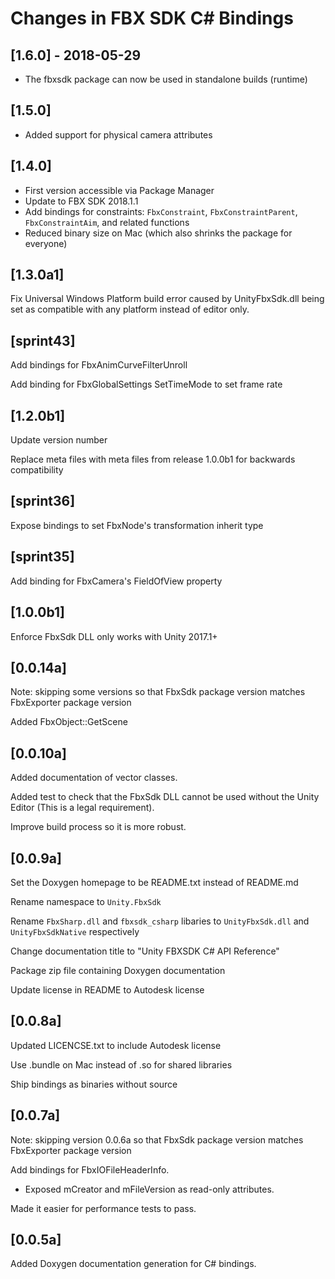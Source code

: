 # Changes in FBX SDK C# Bindings

## [1.6.0] - 2018-05-29

* The fbxsdk package can now be used in standalone builds (runtime)

## [1.5.0]

* Added support for physical camera attributes

## [1.4.0]

* First version accessible via Package Manager
* Update to FBX SDK 2018.1.1
* Add bindings for constraints: `FbxConstraint`, `FbxConstraintParent`, `FbxConstraintAim`, and related functions
* Reduced binary size on Mac (which also shrinks the package for everyone)

## [1.3.0a1]

Fix Universal Windows Platform build error caused by UnityFbxSdk.dll being set as compatible with any platform instead of editor only.

## [sprint43]

Add bindings for FbxAnimCurveFilterUnroll

Add binding for FbxGlobalSettings SetTimeMode to set frame rate

## [1.2.0b1]

Update version number

Replace meta files with meta files from release 1.0.0b1 for backwards compatibility

## [sprint36]

Expose bindings to set FbxNode's transformation inherit type

## [sprint35]

Add binding for FbxCamera's FieldOfView property

## [1.0.0b1]

Enforce FbxSdk DLL only works with Unity 2017.1+

## [0.0.14a]
Note: skipping some versions so that FbxSdk package version matches FbxExporter package version

Added FbxObject::GetScene

## [0.0.10a]

Added documentation of vector classes.

Added test to check that the FbxSdk DLL cannot be used without the Unity Editor (This is a legal requirement).

Improve build process so it is more robust.

## [0.0.9a]

Set the Doxygen homepage to be README.txt instead of README.md

Rename namespace to `Unity.FbxSdk`

Rename `FbxSharp.dll` and `fbxsdk_csharp` libaries to `UnityFbxSdk.dll` and `UnityFbxSdkNative` respectively

Change documentation title to "Unity FBXSDK C# API Reference"

Package zip file containing Doxygen documentation

Update license in README to Autodesk license

## [0.0.8a]

Updated LICENCSE.txt to include Autodesk license

Use .bundle on Mac instead of .so for shared libraries

Ship bindings as binaries without source

## [0.0.7a]
Note: skipping version 0.0.6a so that FbxSdk package version matches FbxExporter package version

Add bindings for FbxIOFileHeaderInfo. 
  - Exposed mCreator and mFileVersion as read-only attributes.

Made it easier for performance tests to pass.

## [0.0.5a]

Added Doxygen documentation generation for C# bindings.
